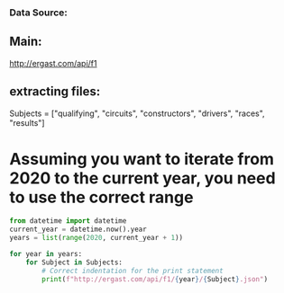 ### Data Source:

## Main:
http://ergast.com/api/f1

## extracting files:
Subjects = ["qualifying", "circuits", "constructors", "drivers", "races", "results"]

# Assuming you want to iterate from 2020 to the current year, you need to use the correct range
````python
from datetime import datetime
current_year = datetime.now().year
years = list(range(2020, current_year + 1))

for year in years:
    for Subject in Subjects:
        # Correct indentation for the print statement
        print(f"http://ergast.com/api/f1/{year}/{Subject}.json")
